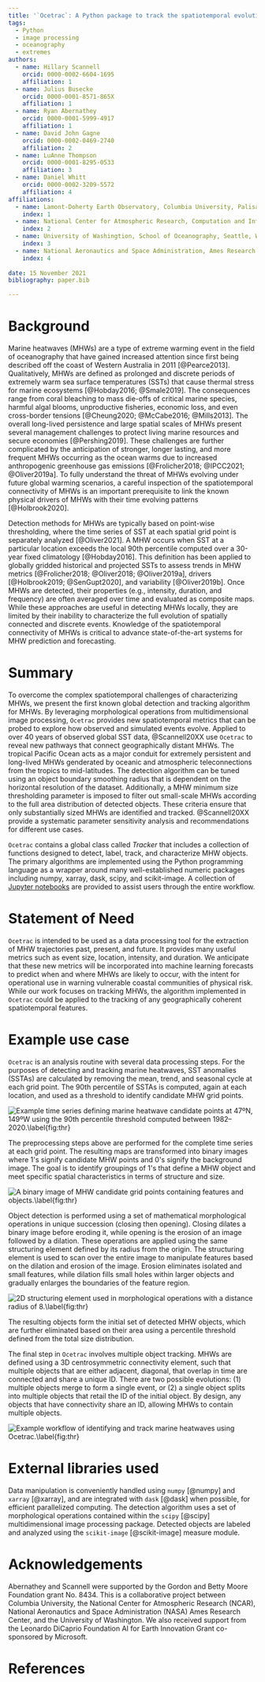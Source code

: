 ```yaml
---
title: '`Ocetrac`: A Python package to track the spatiotemporal evolution of marine heatwaves'
tags:
  - Python
  - image processing
  - oceanography
  - extremes
authors:
  - name: Hillary Scannell
    orcid: 0000-0002-6604-1695
    affiliation: 1
  - name: Julius Busecke
    orcid: 0000-0001-8571-865X
    affiliation: 1
  - name: Ryan Abernathey
    orcid: 0000-0001-5999-4917
    affiliation: 1
  - name: David John Gagne
    orcid: 0000-0002-0469-2740
    affiliation: 2
  - name: LuAnne Thompson
    orcid: 0000-0001-8295-0533
    affiliation: 3
  - name: Daniel Whitt
    orcid: 0000-0002-3209-5572
    affiliation: 4
affiliations:
  - name: Lamont-Doherty Earth Observatory, Columbia University, Palisades, New York, USA
    index: 1
  - name: National Center for Atmospheric Research, Computation and Information Systems Laboratory, Boulder, Colorado, USA
    index: 2
  - name: University of Washingtion, School of Oceanography, Seattle, Washington, USA
    index: 3
  - name: National Aeronautics and Space Administration, Ames Research Center, California, USA
    index: 4
    
date: 15 November 2021
bibliography: paper.bib

---
```


# Background

Marine heatwaves (MHWs) are a type of extreme warming event in the field of oceanography that have gained increased attention since first being described off the coast of Western Australia in 2011 [@Pearce2013]. Qualitatively, MHWs are defined as prolonged and discrete periods of extremely warm sea surface temperatures (SSTs) that cause thermal stress for marine ecosystems [@Hobday2016; @Smale2019]. The consequences range from coral bleaching to mass die-offs of critical marine species, harmful algal blooms, unproductive fisheries, economic loss, and even cross-border tensions [@Cheung2020; @McCabe2016; @Mills2013]. The overall long-lived persistence and large spatial scales of MHWs present several management challenges to protect living marine resources and secure economies [@Pershing2019]. These challenges are further complicated by the anticipation of stronger, longer lasting, and more frequent MHWs occurring as the ocean warms due to increased anthropogenic greenhouse gas emissions [@Frolicher2018; @IPCC2021; @Oliver2019a]. To fully understand the threat of MHWs evolving under future global warming scenarios, a careful inspection of the spatiotemporal connectivity of MHWs is an important prerequisite to link the known physical drivers of MHWs with their time evolving patterns [@Holbrook2020]. 

Detection methods for MHWs are typically based on point-wise thresholding, where the time series of SST at each spatial grid point is separately analyzed [@Oliver2021]. A MHW occurs when SST at a particular location exceeds the local 90th percentile computed over a 30-year fixed climatology [@Hobday2016]. This definition has been applied to globally gridded historical and projected SSTs to assess trends in MHW metrics [@Frolicher2018; @Oliver2018; @Oliver2019a], drivers [@Holbrook2019; @SenGupt2020], and variability [@Oliver2019b]. Once MHWs are detected, their properties (e.g., intensity, duration, and frequency) are often averaged over time and evaluated as composite maps. While these approaches are useful in detecting MHWs locally, they are limited by their inability to characterize the full evolution of spatially connected and discrete events. Knowledge of the spatiotemporal connectivity of MHWs is critical to advance state-of-the-art systems for MHW prediction and forecasting.

# Summary

To overcome the complex spatiotemporal challenges of characterizing MHWs, we present the first known global detection and tracking algorithm for MHWs. By leveraging  morphological operations from multidimensional image processing, `Ocetrac` provides new spatiotemporal metrics that can be probed to explore how observed and simulated events evolve. Applied to over 40 years of observed global SST data, @Scannell20XX use `Ocetrac` to reveal new pathways that connect geographically distant MHWs. The tropical Pacific Ocean acts as a major conduit for extremely persistent and long-lived MHWs genderated by oceanic and atmospheric teleconnections from the tropics to mid-latitudes. The detection algorithm can be tuned using an object boundary smoothing radius that is dependent on the horizontal resolution of the dataset. Additionally, a MHW minimum size thresholding parameter is imposed to filter out small-scale MHWs according to the full area distribution of detected objects. These criteria ensure that only substantially sized MHWs are identified and tracked. @Scannell20XX provide a systematic parameter sensitivity analysis and recommendations for different use cases.  

`Ocetrac` contains a global class called *Tracker* that includes a collection of functions designed to detect, label, track, and characterize MHW objects. The primary algorithms are implemented using the Python programming language as a wrapper around many well-established numeric packages including numpy, xarray, dask, scipy, and scikit-image. A collection of [Jupyter notebooks](https://github.com/ocetrac/ocetrac/tree/main/notebooks) are provided to assist users through the entire workflow.

# Statement of Need

`Ocetrac` is intended to be used as a data processing tool for the extraction of MHW trajectories past, present, and future. It provides many useful metrics such as event size, location, intensity, and duration. We anticipate that these new metrics will be incorporated into machine learning forecasts to predict when and where MHWs are likely to occur, with the intent for operational use in warning vulnerable coastal communities of physical risk. 
While our work focuses on tracking MHWs, the algorithm implemented in `Ocetrac` could be applied to the tracking of any geographically coherent spatiotemporal features.

# Example use case

`Ocetrac` is an analysis routine with several data processing steps. For the purposes of detecting and tracking marine heatwaves, SST anomalies (SSTAs) are calculated by removing the mean, trend, and seasonal cycle at each grid point. The 90th percentile of SSTAs is computed, again at each location, and used as a threshold to identify candidate MHW grid points. 

![Example time series defining marine heatwave candidate points at 47ºN, 149ºW using the 90th percentile threshold computed between 1982–2020.\label{fig:thr}](fig3.png)

The preprocessing steps above are performed for the complete time series at each grid point. The resulting maps are transformed into binary images where 1's signify candidate MHW points and 0's signify the background image. The goal is to identify groupings of 1's that define a MHW object and meet specific spatial characteristics in terms of structure and size. 

![A binary image of MHW candidate grid points containing features and objects.\label{fig:thr}](fig2.png)

Object detection is performed using a set of mathematical morphological operations in unique succession (closing then opening). Closing dilates a binary image before eroding it, while opening is the erosion of an image followed by a dilation. These operations are applied using the same structuring element defined by its radius from the origin. The structuring element is used to scan over the entire image to manipulate features based on the dilation and erosion of the image. Erosion eliminates isolated and small features, while dilation fills small holes within larger objects and gradually enlarges the boundaries of the feature region. 

![2D structuring element used in morphological operations with a distance radius of 8.\label{fig:thr}](fig4.png)

The resulting objects form the initial set of detected MHW objects, which are further eliminated based on their area using a percentile threshold defined from the total size distribution.

The final step in `Ocetrac` involves multiple object tracking. MHWs are defined using a 3D centrosymmetric connectivity element, such that multiple objects that are either adjacent, diagonal, that overlap in time are connected and share a unique ID. There are two possible evolutions: (1) multiple objects merge to form a single event, or (2) a single object splits into multiple objects that retail the ID of the initial object. By design, any objects that have connectivity share an ID, allowing MHWs to contain multiple objects. 

![Example workflow of identifying and track marine heatwaves using Ocetrac.\label{fig:thr}](fig1.png)

# External libraries used

Data manipulation is conveniently handled using `numpy` [@numpy] and `xarray` [@xarray], and are integrated with `dask` [@dask] when possible, for efficient parallelized computing. The detection algorithm uses a set of morphological operations contained within the `scipy` [@scipy] multidimensional image processing package. Detected objects are labeled and analyzed using the `scikit-image` [@scikit-image] measure module.

# Acknowledgements

Abernathey and Scannell were supported by the Gordon and Betty Moore Foundation grant No. 8434. This is a collaborative project between Columbia University, the National Center for Atmospheric Research (NCAR), National Aeronautics and Space Administration (NASA) Ames Research Center, and the University of Washington. We also received support from the Leonardo DiCaprio Foundation AI for Earth Innovation Grant co-sponsored by Microsoft. 

# References

